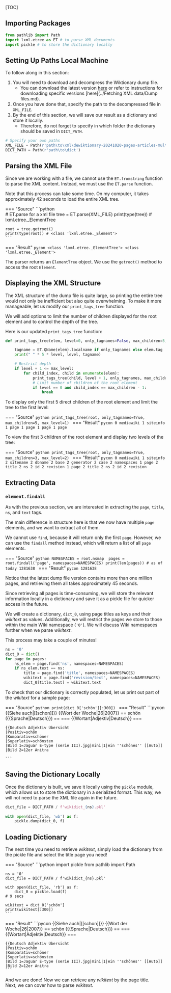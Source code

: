 [TOC]

## Importing Packages
```python  
from pathlib import Path 
import lxml.etree as ET # to parse XML documents
import pickle # to store the dictionary locally 
```

## Setting Up Paths Local Machine

To follow along in this section:

1. You will need to download and decompress the Wiktionary dump file.  
    - You can download the latest version [here](https://dumps.wikimedia.org/dewiktionary/latest/dewiktionary-latest-pages-articles-multistream.xml.bz2) or refer to instructions for downloading specific versions [here](../Fetching XML data/Dump files.md).
2. Once you have done that, specify the path to the decompressed file in `XML_FILE`.
3. By the end of this section, we will save our result as a dictionary and store it locally.  
    - Therefore, do not forget to specify in which folder the dictionary should be saved in `DICT_PATH`.

```python  
# Specify your own paths
XML_FILE = Path(r'path\to\xml\dewiktionary-20241020-pages-articles-multistream.xml')
DICT_PATH = Path(r'path\to\dict')
```

## Parsing the XML File
Since we are working with a file, we cannot use the `ET.fromstring` function to parse the XML content. Instead, we must use the `ET.parse` function.

Note that this process can take some time. On my computer, it takes approximately 42 seconds to load the entire XML tree.

=== "Source"
    ```python  
    # ET.parse for a xml file
    tree = ET.parse(XML_FILE)
    print(type(tree)) # lxml.etree._ElementTree

    root = tree.getroot()
    print(type(root)) # <class 'lxml.etree._Element'>
    ```
=== "Result"
    ```pycon
    <class 'lxml.etree._ElementTree'>
    <class 'lxml.etree._Element'>
    ```


The parser returns an `ElementTree` object. We use the `getroot()` method to access the root `Element`.


## Displaying the XML Structure

The XML structure of the dump file is quite large, so printing the entire tree would not only be inefficient but also quite overwhelming. To make it more manageable, let us modify our `print_tags_tree` function.

We will add options to limit the number of children displayed for the root element and to control the depth of the tree.

Here is our updated `print_tags_tree` function:

```python
def print_tags_tree(elem, level=0, only_tagnames=False, max_children=5, max_level=5):

    tagname = ET.QName(elem).localname if only_tagnames else elem.tag
    print(" " * 5 * level, level, tagname)

    # Restrict depth
    if level + 1 <= max_level:
        for child_index, child in enumerate(elem):
            print_tags_tree(child, level + 1, only_tagnames, max_children, max_level)
            # Limit number of children of the root element
            if level == 0 and child_index == max_children - 1:
                break
```

To display only the first 5 direct children of the root element and limit the tree to the first level:

=== "Source"
    ```python
    print_tags_tree(root, only_tagnames=True, max_children=5, max_level=1)
    ```
=== "Result"
    ```pycon
    0 mediawiki
        1 siteinfo
        1 page
        1 page
        1 page
        1 page
    ```


To view the first 3 children of the root element and display two levels of the tree:

=== "Source"
    ```python
    print_tags_tree(root, only_tagnames=True, max_children=3, max_level=2)
    ```
=== "Result"
    ```pycon
    0 mediawiki
        1 siteinfo
            2 sitename
            2 dbname
            2 base
            2 generator
            2 case
            2 namespaces
        1 page
            2 title
            2 ns
            2 id
            2 revision
        1 page
            2 title
            2 ns
            2 id
            2 revision
    ```
 
## Extracting Data

### `element.findall` 

As with the previous section, we are interested in extracting the `page`, `title`, `ns`, and `text` tags.

The main difference in structure here is that we now have multiple `page` elements, and we want to extract all of them.

We cannot use `find`, because it will return only the first `page`. However, we can use the `findall` method instead, which will return a list of all `page` elements.

=== "Source"
    ```python
    NAMESPACES = root.nsmap 
    pages = root.findall('page', namespaces=NAMESPACES)
    print(len(pages)) # as of today 1281638
    ```
=== "Result"
    ```pycon
    1281638
    ```

Notice that the latest dump file version contains more than one million pages, and retrieving them all takes approximately 45 seconds.

Since retrieving all pages is time-consuming, we will store the relevant information locally in a dictionary and save it as a pickle file for quicker access in the future.

We will create a dictionary, `dict_0`, using page titles as keys and their *wikitext* as values. Additionally, we will restrict the pages we store to those within the main Wiki namespace (`'0'`). We will discuss Wiki namespaces further when we parse *wikitext*.

This process may take a couple of minutes!

 
```python
ns = '0'
dict_0 = dict()
for page in pages:
    ns_elem = page.find('ns', namespaces=NAMESPACES)
    if ns_elem.text == ns: 
        title = page.find('title', namespaces=NAMESPACES)
        wikitext = page.find('revision/text', namespaces=NAMESPACES)
        dict_0[title.text] = wikitext.text
```

To check that our dictionary is correctly populated, let us print out part of the *wikitext* for a sample page:

=== "Source"
    ```python
    print(dict_0['schön'][:300])
    ```
=== "Result"
    ```pycon
    {{Siehe auch|[[schon]]}}
    {{Wort der Woche|26|2007}}
    == schön ({{Sprache|Deutsch}}) ==
    === {{Wortart|Adjektiv|Deutsch}} ===

    {{Deutsch Adjektiv Übersicht
    |Positiv=schön
    |Komparativ=schöner
    |Superlativ=schönsten
    |Bild 1=Jaguar E-type (serie III).jpg|mini|1|ein ''schönes'' [[Auto]]
    |Bild 2=12er Anitra

    ```

## Saving the Dictionary Locally

Once the dictionary is built, we save it locally using the `pickle` module, which allows us to store the dictionary in a serialized format. This way, we will not need to parse the XML file again in the future.

```python
dict_file = DICT_PATH / f'wikidict_{ns}.pkl'
        
with open(dict_file, 'wb') as f:
    pickle.dump(dict_0, f)
```

## Loading Dictionary

The next time you need to retrieve *wikitext*, simply load the dictionary from the pickle file and select the title page you need!
  
=== "Source"
    ```python
    import pickle
    from pathlib import Path

    ns = '0'
    dict_file = DICT_PATH / f'wikidict_{ns}.pkl'

    with open(dict_file, 'rb') as f:
        dict_0 = pickle.load(f)
    # 9 secs

    wikitext = dict_0['schön']
    print(wikitext[:300])
    ```
=== "Result"
    ```pycon
    {{Siehe auch|[[schon]]}}
    {{Wort der Woche|26|2007}}
    == schön ({{Sprache|Deutsch}}) ==
    === {{Wortart|Adjektiv|Deutsch}} ===

    {{Deutsch Adjektiv Übersicht
    |Positiv=schön
    |Komparativ=schöner
    |Superlativ=schönsten
    |Bild 1=Jaguar E-type (serie III).jpg|mini|1|ein ''schönes'' [[Auto]]
    |Bild 2=12er Anitra
    ```

And we are done! Now we can retrieve any *wikitext* by the page title.  
Next, we can cover how to parse *wikitext*.
